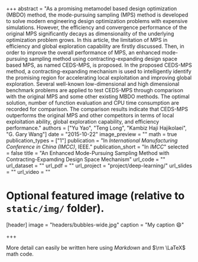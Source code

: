 +++
abstract = "As a promising metamodel based design optimization (MBDO) method, the mode-pursuing sampling (MPS) method is developed to solve modern engineering design optimization problems with expensive simulations. However, the efficiency and convergence performance of the original MPS significantly decays as dimensionality of the underlying optimization problem grows. In this article, the limitation of MPS in efficiency and global exploration capability are firstly discussed. Then, in order to improve the overall performance of MPS, an enhanced mode-pursuing sampling method using contracting-expanding design space based MPS, as named CEDS-MPS, is proposed. In the proposed CEDS-MPS method, a contracting-expanding mechanism is used to intelligently identify the promising region for accelerating local exploitation and improving global exploration. Several well-known low-dimensional and high dimensional benchmark problems are applied to test CEDS-MPS through comparison with the original MPS and some other existing MBDO methods. The optimal solution, number of function evaluation and CPU time consumption are recorded for comparison. The comparison results indicate that CEDS-MPS outperforms the original MPS and other competitors in terms of local exploitation ability, global exploration capability, and efficiency performance."
authors = ["Yu Yao", "Teng Long", "Kambiz Haji Hajikolaei", "G. Gary Wang"]
date = "2015-10-22"
image_preview = ""
math = true
publication_types = ["1"]
publication = "In *International Manufacturing Conference in China (IMCC)*, IEEE."
publication_short = "In *IMCC*"
selected = false
title = "An Enhanced Mode-Pursuing Sampling Method with Contracting-Expamding Design Space Mechanism"
url_code = ""
url_dataset = ""
url_pdf = ""
url_project = "project/deep-learning/"
url_slides = ""
url_video = ""

# Optional featured image (relative to `static/img/` folder).
[header]
image = "headers/bubbles-wide.jpg"
caption = "My caption :smile:"

+++

More detail can easily be written here using *Markdown* and $\rm \LaTeX$ math code.
